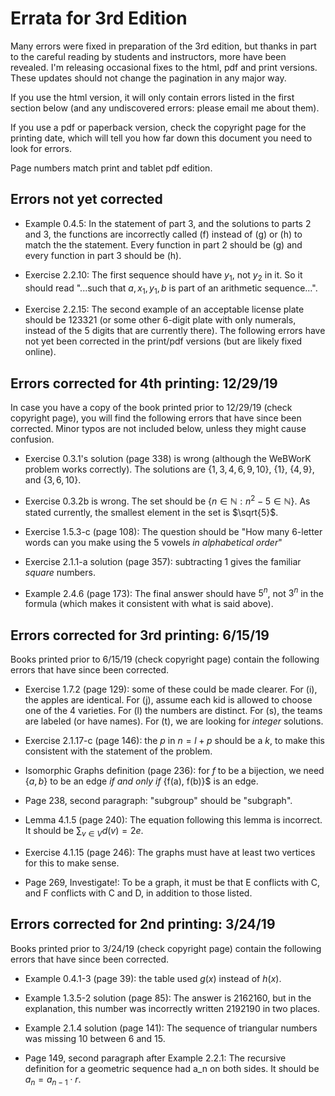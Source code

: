 
# Errata for 3rd Edition

Many errors were fixed in preparation of the 3rd edition, but thanks in part to the careful reading by students and instructors, more have been revealed.  I'm releasing occasional fixes to the html, pdf and print versions.  These updates should not change the pagination in any major way.

If you use the html version, it will only contain errors listed in the first section below (and any undiscovered errors: please email me about them).

If you use a pdf or paperback version, check the copyright page for the printing date, which will tell you how far down this document you need to look for errors.

Page numbers match print and tablet pdf edition.

## Errors not yet corrected

* Example 0.4.5: In the statement of part 3, and the solutions to parts 2 and 3, the functions are incorrectly called \(f\) instead of \(g\) or \(h\) to match the the statement.  Every function in part 2 should be \(g\) and every function in part 3 should be \(h\).

* Exercise 2.2.10: The first sequence should have $y_1$, not $y_2$ in it.  So it should read "...such that $a, x_1, y_1, b$ is part of an arithmetic sequence...".

* Exercise 2.2.15: The second example of an acceptable license plate should be 123321 (or some other 6-digit plate with only numerals, instead of the 5 digits that are currently there).
The following errors have not yet been corrected in the print/pdf versions (but are likely fixed online).

<!-- ### Major errors

### Minor typos and clarifications -->


## Errors corrected for 4th printing: 12/29/19

In case you have a copy of the book printed prior to 12/29/19 (check copyright page), you will find the following errors that have since been corrected.  Minor typos are not included below, unless they might cause confusion.

* Exercise 0.3.1's solution (page 338) is wrong (although the WeBWorK problem works correctly).  The solutions are $\{1,3,4,6,9,10\}$, $\{1\}$, $\{4,9\}$, and $\{3,6,10\}$.

* Exercise 0.3.2b is wrong.  The set should be $\{n \in \mathbb N : n^2 - 5 \in \mathbb N\}$.  As stated currently, the smallest element in the set is $\sqrt{5}$.

* Exercise 1.5.3-c (page 108): The question should be "How many 6-letter words can you make using the 5 vowels *in alphabetical order*"

* Exercise 2.1.1-a solution (page 357): subtracting 1 gives the familiar *square* numbers.

* Example 2.4.6 (page 173): The final answer should have $5^n$, not $3^n$ in the formula (which makes it consistent with what is said above).
 
## Errors corrected for 3rd printing: 6/15/19

Books printed prior to 6/15/19 (check copyright page) contain the following errors that have since been corrected.


* Exercise 1.7.2 (page 129): some of these could be made clearer.  For (i), the apples are identical.  For (j), assume each kid is allowed to choose one of the 4 varieties.  For (l) the numbers are distinct.  For (s), the teams are labeled (or have names).  For (t), we are looking for *integer* solutions.

* Exercise 2.1.17-c (page 146): the $p$ in $n = l+p$ should be a $k$, to make this consistent with the statement of the problem.  

* Isomorphic Graphs definition (page 236): for $f$ to be a bijection, we need $\{a,b\}$ to be an edge *if and only if* \{f(a), f(b)\}$ is an edge.  

* Page 238, second paragraph: "subgroup" should be "subgraph".

* Lemma 4.1.5 (page 240): The equation following this lemma is incorrect.  It should be $\sum_{v\in V} d(v) = 2e$.

* Exercise 4.1.15 (page 246): The graphs must have at least two vertices for this to make sense.

* Page 269, Investigate!: To be a graph, it must be that E conflicts with C, and F conflicts with C and D, in addition to those listed.




## Errors corrected for 2nd printing: 3/24/19

Books printed prior to 3/24/19 (check copyright page) contain the following errors that have since been corrected. 

* Example 0.4.1-3 (page 39): the table used $g(x)$ instead of $h(x)$.

* Example 1.3.5-2 solution (page 85): The answer is 2162160, but in the explanation, this number was incorrectly written 2192190 in two places.

* Example 2.1.4 solution (page 141): The sequence of triangular numbers was missing 10 between 6 and 15.

* Page 149, second paragraph after Example 2.2.1: The recursive definition for a geometric sequence had a_n on both sides.  It should be $a_n = a_{n-1}\cdot r$.